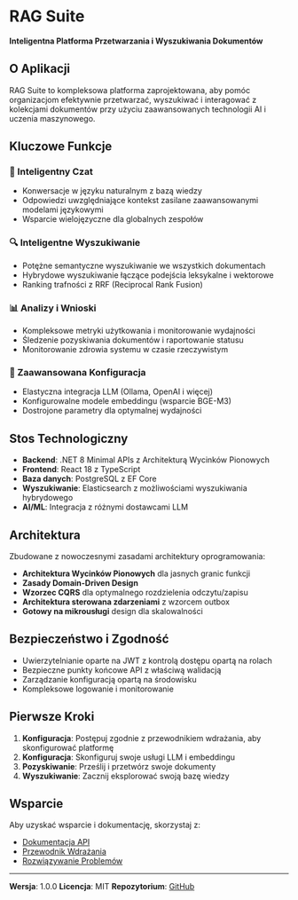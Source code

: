 # RAG Suite

**Inteligentna Platforma Przetwarzania i Wyszukiwania Dokumentów**

## O Aplikacji

RAG Suite to kompleksowa platforma zaprojektowana, aby pomóc organizacjom efektywnie przetwarzać, wyszukiwać i interagować z kolekcjami dokumentów przy użyciu zaawansowanych technologii AI i uczenia maszynowego.

## Kluczowe Funkcje

### 🤖 Inteligentny Czat
- Konwersacje w języku naturalnym z bazą wiedzy
- Odpowiedzi uwzględniające kontekst zasilane zaawansowanymi modelami językowymi
- Wsparcie wielojęzyczne dla globalnych zespołów

### 🔍 Inteligentne Wyszukiwanie
- Potężne semantyczne wyszukiwanie we wszystkich dokumentach
- Hybrydowe wyszukiwanie łączące podejścia leksykalne i wektorowe
- Ranking trafności z RRF (Reciprocal Rank Fusion)

### 📊 Analizy i Wnioski
- Kompleksowe metryki użytkowania i monitorowanie wydajności
- Śledzenie pozyskiwania dokumentów i raportowanie statusu
- Monitorowanie zdrowia systemu w czasie rzeczywistym

### 🔧 Zaawansowana Konfiguracja
- Elastyczna integracja LLM (Ollama, OpenAI i więcej)
- Konfigurowalne modele embeddingu (wsparcie BGE-M3)
- Dostrojone parametry dla optymalnej wydajności

## Stos Technologiczny

- **Backend**: .NET 8 Minimal APIs z Architekturą Wycinków Pionowych
- **Frontend**: React 18 z TypeScript
- **Baza danych**: PostgreSQL z EF Core
- **Wyszukiwanie**: Elasticsearch z możliwościami wyszukiwania hybrydowego
- **AI/ML**: Integracja z różnymi dostawcami LLM

## Architektura

Zbudowane z nowoczesnymi zasadami architektury oprogramowania:

- **Architektura Wycinków Pionowych** dla jasnych granic funkcji
- **Zasady Domain-Driven Design**
- **Wzorzec CQRS** dla optymalnego rozdzielenia odczytu/zapisu
- **Architektura sterowana zdarzeniami** z wzorcem outbox
- **Gotowy na mikrousługi** design dla skalowalności

## Bezpieczeństwo i Zgodność

- Uwierzytelnianie oparte na JWT z kontrolą dostępu opartą na rolach
- Bezpieczne punkty końcowe API z właściwą walidacją
- Zarządzanie konfiguracją opartą na środowisku
- Kompleksowe logowanie i monitorowanie

## Pierwsze Kroki

1. **Konfiguracja**: Postępuj zgodnie z przewodnikiem wdrażania, aby skonfigurować platformę
2. **Konfiguracja**: Skonfiguruj swoje usługi LLM i embeddingu
3. **Pozyskiwanie**: Prześlij i przetwórz swoje dokumenty
4. **Wyszukiwanie**: Zacznij eksplorować swoją bazę wiedzy

## Wsparcie

Aby uzyskać wsparcie i dokumentację, skorzystaj z:
- [Dokumentacja API](./api-documentation.md)
- [Przewodnik Wdrażania](../DEPLOYMENT_GUIDE.md)
- [Rozwiązywanie Problemów](../DOTNET8-TROUBLESHOOTING.md)

---

**Wersja**: 1.0.0
**Licencja**: MIT
**Repozytorium**: [GitHub](https://github.com/jklebucki/rag-suite)
